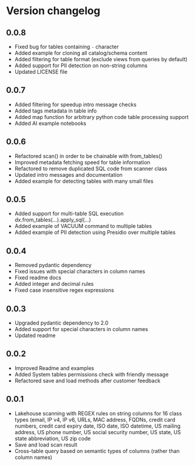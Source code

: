 # Version changelog

## 0.0.8

* Fixed bug for tables containing `-` character
* Added example for cloning all catalog/schema content
* Added filtering for table format (exclude views from queries by default)
* Added support for PII detection on non-string columns
* Updated LICENSE file

## 0.0.7

* Added filtering for speedup intro message checks
* Added tags metadata in table info
* Added map function for arbitrary python code table processing support
* Added AI example notebooks


## 0.0.6

* Refactored scan() in order to be chainable with from_tables()
* Improved metadata fetching speed for table information
* Refactored to remove duplicated SQL code from scanner class
* Updated intro messages and documentation
* Added example for detecting tables with many small files


## 0.0.5

* Added support for multi-table SQL execution dx.from_tables(...).apply_sql(...)
* Added example of VACUUM command to multiple tables
* Added example of PII detection using Presidio over multiple tables


## 0.0.4

* Removed pydantic dependency
* Fixed issues with special characters in column names
* Fixed readme docs
* Added integer and decimal rules
* Fixed case insensitive regex expressions 


## 0.0.3

* Upgraded pydantic dependency to 2.0
* Added support for special characters in column names
* Updated readme


## 0.0.2

* Improved Readme and examples
* Added System tables permissions check with friendly message
* Refactored save and load methods after customer feedback


## 0.0.1

* Lakehouse scanning with REGEX rules on string columns for 16 class types (email, IP v4, IP v6, URLs, MAC address, FQDNs, credit card numbers, credit card expiry date, ISO date, ISO datetime, US mailing address, US phone number, US social security number, US state, US state abbreviation, US zip code
* Save and load scan result
* Cross-table query based on semantic types of columns (rather than column names)